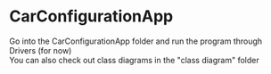 # CarConfigurationApp
Go into the CarConfigurationApp folder and run the program through Drivers (for now) <br/>
You can also check out class diagrams in the "class diagram" folder
